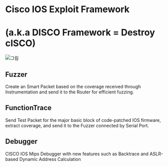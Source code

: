 # Cisco IOS Exploit Framework 
# (a.k.a DISCO Framework = Destroy cISCO)
![그림](https://user-images.githubusercontent.com/56502205/71272083-d7c06c00-2396-11ea-954a-58831f07ff9e.PNG)

## Fuzzer


Create an Smart Packet based on the coverage received through Instrumentation and send it to the Router for efficient fuzzing.

## FunctionTrace


Send Test Packet for the major basic block of code-patched IOS firmware, extract coverage, and send it to the Fuzzer connected by Serial Port.

## Debugger


CISCO IOS Mips Debugger with new features such as Backtrace and ASLR-based Dynamic Address Calculation
